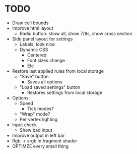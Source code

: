 # TODO

- Draw cell bounds
- Improve html layout
    - Radio button: show all, show 7/8s, show cross section
- Side panel layout for settings
    - Labels, look nice
    - Dynamic CSS
        - Centered
        - Font sizes change
        - Etc
- Restore last applied rules from local storage
    - "Save" button
        - Saves all options
    - "Load saved settings" button
        - Restores settings from local storage
- Options:
    - Speed
        - Tick modes?
    - "Wrap" mode?
    - Per vertex lighting
- Input check
    - Show bad input
- Improve output in left bar
- Rgb -> srgb in fragment shader
- OPTIMZE every small thing
